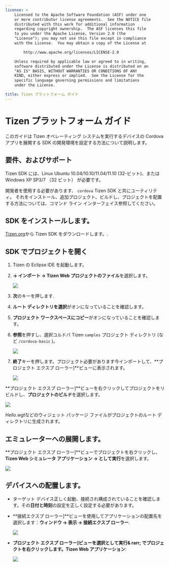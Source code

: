 ```yaml
---
license: >
    Licensed to the Apache Software Foundation (ASF) under one
    or more contributor license agreements.  See the NOTICE file
    distributed with this work for additional information
    regarding copyright ownership.  The ASF licenses this file
    to you under the Apache License, Version 2.0 (the
    "License"); you may not use this file except in compliance
    with the License.  You may obtain a copy of the License at

        http://www.apache.org/licenses/LICENSE-2.0

    Unless required by applicable law or agreed to in writing,
    software distributed under the License is distributed on an
    "AS IS" BASIS, WITHOUT WARRANTIES OR CONDITIONS OF ANY
    KIND, either express or implied.  See the License for the
    specific language governing permissions and limitations
    under the License.

title: Tizen プラットフォーム ガイド
---
```


# Tizen プラットフォーム ガイド

このガイドは Tizen オペレーティング システムを実行するデバイスの Cordova アプリを展開する SDK の開発環境を設定する方法について説明します。

## 要件、およびサポート

Tizen SDK には、Linux Ubuntu 10.04/10.10/11.04/11.10 (32-ビット)、または Windows XP SP3/7 （32 ビット） が必要です。

開発者を使用する必要があります、 `cordova` Tizen SDK と共にユーティリティ。 それをインストール、追加プロジェクト、ビルドし、プロジェクトを配置する方法については、コマンド ライン インターフェイス参照してください。

## SDK をインストールします。

[Tizen.org][1]から Tizen SDK をダウンロードします。.

 [1]: https://developer.tizen.org/sdk

<!--

- (optional) Install Tizen Cordova template projects: copy the
  `/templates` directory content into the Tizen Eclipse IDE web
  templates directory (e.g:
  `/home/my_username/tizen-sdk/IDE/Templates/web`).

- __Method #2: Use Tizen Eclipse IDE Cordova Tizen project templates__
    - Launch Tizen Eclipse IDE
    - Select  __File &rarr; New &rarr; Tizen Web Project__
    - Select __User Template__ and __User defined__ items
    - Select one of the Tizen Cordova template (e.g: __CordovaBasicTemplate__)
    - Fill the __Project name__ and its target __Location__

    ![](img/guide/platforms/tizen/project_template.png)

    - Click __Finish__

    ![](img/guide/platforms/tizen/project_explorer.png)

    - Your project should now appear in the __Project Explorer__ view

-->

## SDK でプロジェクトを開く

1.  Tizen の Eclipse IDE を起動します。

2.  **→ インポート → Tizen Web プロジェクトのファイル**を選択します。
    
    ![][2]

3.  **次**のキーを押します.

4.  **ルート ディレクトリを選択**がオンになっていることを確認します。

5.  **プロジェクト ワークスペースにコピー**がオンになっていることを確認します。

6.  **参照**を押すし、選択コルドバ Tizen `samples` プロジェクト ディレクトリ (など `/cordova-basic` )。
    
    ![][3]

7.  **終了**キーを押します。プロジェクト必要があります今インポートして、**プロジェクト エクスプ ローラー]**ビューに表示されます。
    
    ![][4]

 [2]: img/guide/platforms/tizen/import_project.png
 [3]: img/guide/platforms/tizen/import_widget.png
 [4]: img/guide/platforms/tizen/project_explorer.png

**プロジェクト エクスプ ローラー]**ビューを右クリックしてプロジェクトをリビルドし、**プロジェクトのビルド**を選択します。

![][5]

 [5]: img/guide/platforms/tizen/build_project.png

*Hello.wgt*などのウィジェット パッケージ ファイルがプロジェクトのルート ディレクトリに生成されます。

## エミュレーターへの展開します。

**プロジェクト エクスプ ローラー]**ビューでプロジェクトを右クリックし、 **Tizen Web シミュレータ アプリケーション → として実行**を選択します。

![][6]

 [6]: img/guide/platforms/tizen/runas_web_sim_app.png

## デバイスへの配置します。

*   ターゲット デバイス正しく起動、接続され構成されていることを確認します。その**日付と時刻**の設定を正しく設定する必要があります。

*   **接続エクスプ ローラー]**ビューを使用してアプリケーションの配置先を選択します：**ウィンドウ → 表示 → 接続エクスプ ローラー**.
    
    ![][7]

*   **プロジェクト エクスプ ローラー]**ビューを選択として実行**& rarr; でプロジェクトを右クリックします。Tizen Web アプリケーション**:
    
    ![][8]

 [7]: img/guide/platforms/tizen/connection_explorer.png
 [8]: img/guide/platforms/tizen/runas_web_app.png